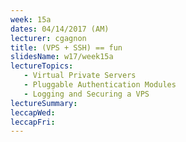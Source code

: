 ```yaml
---
week: 15a
dates: 04/14/2017 (AM)
lecturer: cgagnon
title: (VPS + SSH) == fun
slidesName: w17/week15a
lectureTopics:
   - Virtual Private Servers
   - Pluggable Authentication Modules
   - Logging and Securing a VPS
lectureSummary:
leccapWed:
leccapFri:
---
```

